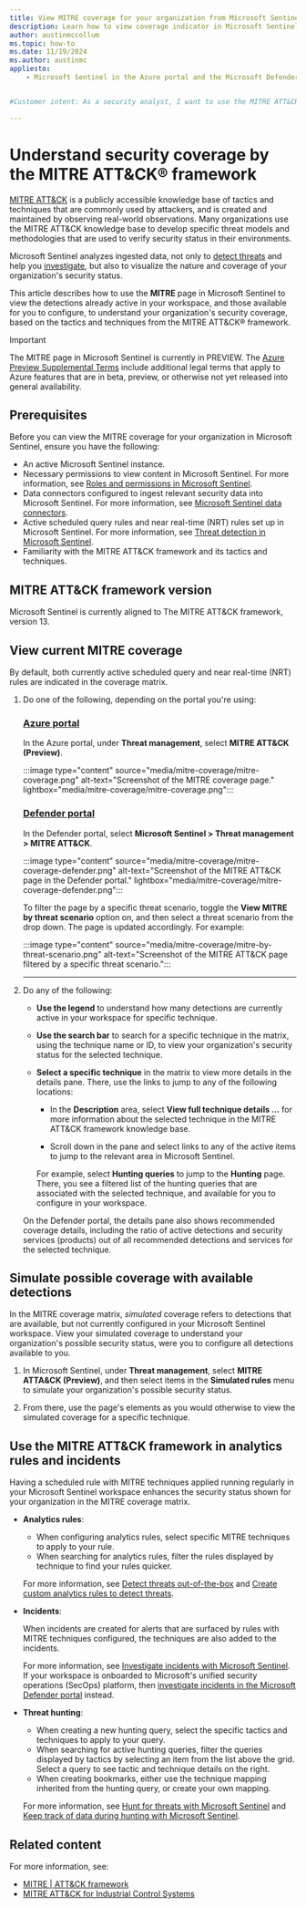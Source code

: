 ```yaml
---
title: View MITRE coverage for your organization from Microsoft Sentinel | Microsoft Docs
description: Learn how to view coverage indicator in Microsoft Sentinel for MITRE tactics that are currently covered, and available to configure, for your organization.
author: austinmccollum
ms.topic: how-to
ms.date: 11/19/2024
ms.author: austinmc
appliesto:
    - Microsoft Sentinel in the Azure portal and the Microsoft Defender portal


#Customer intent: As a security analyst, I want to use the MITRE ATT&CK framework in Microsoft Sentinel so that I can assess and enhance my organization's threat detection and response capabilities.

---
```


# Understand security coverage by the MITRE ATT&CK® framework

[MITRE ATT&CK](https://attack.mitre.org/#) is a publicly accessible knowledge base of tactics and techniques that are commonly used by attackers, and is created and maintained by observing real-world observations. Many organizations use the MITRE ATT&CK knowledge base to develop specific threat models and methodologies that are used to verify security status in their environments.

Microsoft Sentinel analyzes ingested data, not only to [detect threats](detect-threats-built-in.md) and help you [investigate](investigate-cases.md), but also to visualize the nature and coverage of your organization's security status.

This article describes how to use the **MITRE** page in Microsoft Sentinel to view the detections already active in your workspace, and those available for you to configure, to understand your organization's security coverage, based on the tactics and techniques from the MITRE ATT&CK® framework.

> [!IMPORTANT]
> The MITRE page in Microsoft Sentinel is currently in PREVIEW. The [Azure Preview Supplemental Terms](https://azure.microsoft.com/support/legal/preview-supplemental-terms/) include additional legal terms that apply to Azure features that are in beta, preview, or otherwise not yet released into general availability.

## Prerequisites

Before you can view the MITRE coverage for your organization in Microsoft Sentinel, ensure you have the following:

- An active Microsoft Sentinel instance.
- Necessary permissions to view content in Microsoft Sentinel. For more information, see [Roles and permissions in Microsoft Sentinel](roles.md).
- Data connectors configured to ingest relevant security data into Microsoft Sentinel. For more information, see [Microsoft Sentinel data connectors](connect-data-sources.md).
- Active scheduled query rules and near real-time (NRT) rules set up in Microsoft Sentinel. For more information, see [Threat detection in Microsoft Sentinel](threat-detection.md).
- Familiarity with the MITRE ATT&CK framework and its tactics and techniques.

## MITRE ATT&CK framework version

Microsoft Sentinel is currently aligned to The MITRE ATT&CK framework, version 13.

##  View current MITRE coverage

By default, both currently active scheduled query and near real-time (NRT) rules are indicated in the coverage matrix.

1. Do one of the following, depending on the portal you're using:
 
    ### [Azure portal](#tab/azure-portal)

    In the Azure portal, under **Threat management**, select **MITRE ATT&CK (Preview)**.

    :::image type="content" source="media/mitre-coverage/mitre-coverage.png" alt-text="Screenshot of the MITRE coverage page." lightbox="media/mitre-coverage/mitre-coverage.png":::

    ### [Defender portal](#tab/defender-portal)

    In the Defender portal, select **Microsoft Sentinel > Threat management > MITRE ATT&CK**.

    :::image type="content" source="media/mitre-coverage/mitre-coverage-defender.png" alt-text="Screenshot of the MITRE ATT&CK page in the Defender portal." lightbox="media/mitre-coverage/mitre-coverage-defender.png":::

    To filter the page by a specific threat scenario, toggle the **View MITRE by threat scenario** option on, and then select a threat scenario from the drop down. The page is updated accordingly. For example:

    :::image type="content" source="media/mitre-coverage/mitre-by-threat-scenario.png" alt-text="Screenshot of the MITRE ATT&CK page filtered by a specific threat scenario.":::

    ---

1. Do any of the following:

    - **Use the legend** to understand how many detections are currently active in your workspace for specific technique.

    - **Use the search bar** to search for a specific technique in the matrix, using the technique name or ID, to view your organization's security status for the selected technique.

    - **Select a specific technique** in the matrix to view more details in the details pane. There, use the links to jump to any of the following locations:

        - In the **Description** area, select **View full technique details ...** for more information about the selected technique in the MITRE ATT&CK framework knowledge base.

        - Scroll down in the pane and select links to any of the active items to jump to the relevant area in Microsoft Sentinel.

        For example, select **Hunting queries** to jump to the **Hunting** page. There, you see a filtered list of the hunting queries that are associated with the selected technique, and available for you to configure in your workspace.

    On the Defender portal, the details pane also shows recommended coverage details, including the ratio of active detections and security services (products) out of all recommended detections and services for the selected technique.


## Simulate possible coverage with available detections

In the MITRE coverage matrix, *simulated* coverage refers to detections that are available, but not currently configured in your Microsoft Sentinel workspace. View your simulated coverage to understand your organization's possible security status, were you to configure all detections available to you.

1. In Microsoft Sentinel, under **Threat management**, select **MITRE ATTA&CK (Preview)**, and then select items in the **Simulated rules** menu to simulate your organization's possible security status.

1. From there, use the page's elements as you would otherwise to view the simulated coverage for a specific technique.

## Use the MITRE ATT&CK framework in analytics rules and incidents

Having a scheduled rule with MITRE techniques applied running regularly in your Microsoft Sentinel workspace enhances the security status shown for your organization in the MITRE coverage matrix.

- **Analytics rules**:

    - When configuring analytics rules, select specific MITRE techniques to apply to your rule.
    - When searching for analytics rules, filter the rules displayed by technique to find your rules quicker.

    For more information, see [Detect threats out-of-the-box](detect-threats-built-in.md) and [Create custom analytics rules to detect threats](detect-threats-custom.md).

- **Incidents**:

    When incidents are created for alerts that are surfaced by rules with MITRE techniques configured, the techniques are also added to the incidents.

    For more information, see [Investigate incidents with Microsoft Sentinel](investigate-cases.md). If your workspace is onboarded to Microsoft's unified security operations (SecOps) platform, then [investigate incidents in the Microsoft Defender portal](/defender-xdr/investigate-incidents) instead.

- **Threat hunting**:

    - When creating a new hunting query, select the specific tactics and techniques to apply to your query.
    - When searching for active hunting queries, filter the queries displayed by tactics by selecting an item from the list above the grid. Select a query to see tactic and technique details on the right.
    - When creating bookmarks, either use the technique mapping inherited from the hunting query, or create your own mapping.

    For more information, see [Hunt for threats with Microsoft Sentinel](hunting.md) and [Keep track of data during hunting with Microsoft Sentinel](bookmarks.md).

## Related content

For more information, see:

- [MITRE | ATT&CK framework](https://attack.mitre.org/)
- [MITRE ATT&CK for Industrial Control Systems](https://www.mitre.org/news-insights/news-release/mitre-releases-framework-cyber-attacks-industrial-control-systems)
